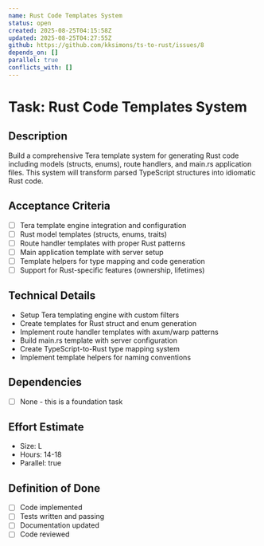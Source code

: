 ```yaml
---
name: Rust Code Templates System
status: open
created: 2025-08-25T04:15:58Z
updated: 2025-08-25T04:27:55Z
github: https://github.com/kksimons/ts-to-rust/issues/8
depends_on: []
parallel: true
conflicts_with: []
---
```


# Task: Rust Code Templates System

## Description
Build a comprehensive Tera template system for generating Rust code including models (structs, enums), route handlers, and main.rs application files. This system will transform parsed TypeScript structures into idiomatic Rust code.

## Acceptance Criteria
- [ ] Tera template engine integration and configuration
- [ ] Rust model templates (structs, enums, traits)
- [ ] Route handler templates with proper Rust patterns
- [ ] Main application template with server setup
- [ ] Template helpers for type mapping and code generation
- [ ] Support for Rust-specific features (ownership, lifetimes)

## Technical Details
- Setup Tera templating engine with custom filters
- Create templates for Rust struct and enum generation
- Implement route handler templates with axum/warp patterns
- Build main.rs template with server configuration
- Create TypeScript-to-Rust type mapping system
- Implement template helpers for naming conventions

## Dependencies
- [ ] None - this is a foundation task

## Effort Estimate
- Size: L
- Hours: 14-18
- Parallel: true

## Definition of Done
- [ ] Code implemented
- [ ] Tests written and passing
- [ ] Documentation updated
- [ ] Code reviewed
